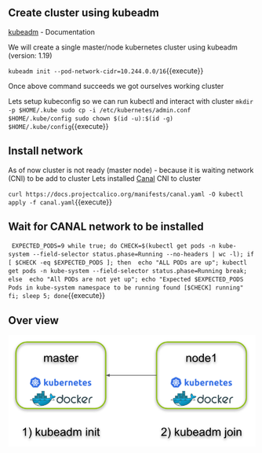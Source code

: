 ## Create cluster using kubeadm

[kubeadm](https://kubernetes.io/docs/reference/setup-tools/kubeadm/) - Documentation 

We will create a single master/node kubernetes cluster using kubeadm (version: 1.19)

`kubeadm init --pod-network-cidr=10.244.0.0/16`{{execute}}

Once above command succeeds we got ourselves working cluster 

Lets setup kubeconfig so we can run kubectl and interact with cluster 
`
mkdir -p $HOME/.kube
sudo cp -i /etc/kubernetes/admin.conf $HOME/.kube/config
sudo chown $(id -u):$(id -g) $HOME/.kube/config
`{{execute}}

## Install network 

As of now cluster is not ready (master node) - because it is waiting network (CNI) to be add to cluster
Lets installed [Canal](https://docs.projectcalico.org/getting-started/kubernetes/flannel/flannel) CNI to cluster 

`
curl https://docs.projectcalico.org/manifests/canal.yaml -O
kubectl apply -f canal.yaml
`{{execute}}

## Wait for CANAL network to be installed 

`
EXPECTED_PODS=9
while true;
  do CHECK=$(kubectl get pods -n kube-system --field-selector status.phase=Running --no-headers | wc -l);
   if [ $CHECK -eq $EXPECTED_PODS ];
     then 
          echo "ALL PODs are up";
          kubectl get pods -n kube-system --field-selector status.phase=Running
          break;
     else 
          echo "All PODs are not yet up";
          echo "Expected $EXPECTED_PODS Pods in kube-system namespace to be running found [$CHECK] running"
   fi;
   sleep 5;
done`{{execute}}

## Over view 

![](./assets/Minikube-and-Kubeadm-Google.png)
